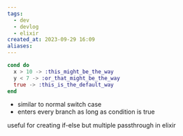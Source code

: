 ```yaml
---
tags:
  - dev
  - devlog
  - elixir
created_at: 2023-09-29 16:09
aliases:
---
```

```elixir
cond do
  x > 10 -> :this_might_be_the_way
  y < 7 -> :or_that_might_be_the_way
  true -> :this_is_the_default_way
end
```

- similar to normal switch case
- enters every branch as long as condition is true

useful for creating if-else but multiple passthrough in elixir
